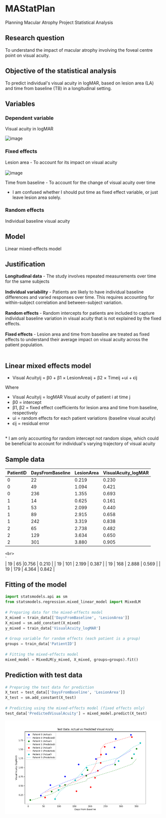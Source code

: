 # MAStatPlan
Planning Macular Atrophy Project Statistical Analysis

## Research question 

To understand the impact of macular atrophy involving the foveal centre point on visual acuity.

## Objective of the statistical analysis

To predict individual's visual acuity in logMAR, based on lesion area (LA) and time from baseline (TB) in a longitudinal setting. 

## Variables 

### Dependent variable 

Visual acuity in logMAR 

![image](https://github.com/hcha3232/MAStatPlan/assets/130141508/f07125a5-1028-47ef-a7aa-bb4c31fc30a9)



### Fixed effects 

Lesion area - To account for its impact on visual acuity <br><br>
![image](https://github.com/hcha3232/MAStatPlan/assets/130141508/1e350ce0-8b48-4287-8ff5-2638817c87e2)
<br>

Time from baseline - To account for the change of visual acuity over time 
  - I am confused whether I should put time as fixed effect variable, or just leave lesion area solely.

### Random effects

Individual baseline visual acuity 

## Model 

Linear mixed-effects model 

## Justification 

**Longitudinal data** - The study involves repeated measurements over time for the same subjects<br><br>
**Individual variability** - Patients are likely to have individual baseline differences and varied responses over time. This requires accounting for within-subject correlation and between-subject variation.<br><br>
**Random effects** - Random intercepts for patients are included to capture individual baseline variation in visual acuity that is not explained by the fixed effects.<br><br>
**Fixed effects** - Lesion area and time from baseline are treated as fixed effects to understand their average impact on visual acuity across the patient population.<br><br>

## Linear mixed effects model 

* Visual Acuityij = β0 + β1 × LesionAreaij + β2 × Timeij +ui + ϵij

Where

* Visual Acuityij = logMAR Visual acuity of patient i at time j
* β0 = intercept
* β1, β2 = fixed effect coefficients for lesion area and time from baseline, respectively 
* ui = random effects for each patient variations (baseline visual acuity)
* ϵij = residual error
<br>
* I am only accounting for random intercept not random slope, which could be beneficial to account for individual's varying trajectory of visual acuity 

## Sample data

| PatientID | DaysFromBaseline | LesionArea | VisualAcuity_logMAR |
| ---       | ---              | ---        | ---                 |
| 0 | 22 | 0.219 | 0.230 |
| 0 | 49 | 1.094 | 0.421 |
| 0 | 236 | 1.355 | 0.693 |
| 1 | 14 | 0.625 | 0.161 |
| 1 | 53 | 2.099 | 0.440 | 
| 1 | 89 | 2.915 | 0.658 |
| 1 | 242 | 3.319 | 0.838 |
| 2 | 65 | 2.738 | 0.482 |
| 2 | 129 | 3.634 | 0.650 |
| 2 | 301 | 3.880 | 0.905 |
`<br>
`<br>
`<br>
| 19 | 65 |0.756 | 0.210 |
| 19 | 101 | 2.199 | 0.387 |
| 19 | 168 | 2.888 | 0.569 |
| 19 | 179 | 4.364 | 0.842 |

## Fitting of the model 

```py
import statsmodels.api as sm
from statsmodels.regression.mixed_linear_model import MixedLM

# Preparing data for the mixed-effects model
X_mixed = train_data[['DaysFromBaseline', 'LesionArea']]
X_mixed = sm.add_constant(X_mixed)
y_mixed = train_data['VisualAcuity_logMAR']

# Group variable for random effects (each patient is a group)
groups = train_data['PatientID']

# Fitting the mixed-effects model
mixed_model = MixedLM(y_mixed, X_mixed, groups=groups).fit()
```

## Prediction with test data 

```py
# Preparing the test data for prediction
X_test = test_data[['DaysFromBaseline', 'LesionArea']]
X_test = sm.add_constant(X_test)

# Predicting using the mixed-effects model (fixed effects only)
test_data['PredictedVisualAcuity'] = mixed_model.predict(X_test)
```

![alt text](https://github.com/hcha3232/MAStatPlan/blob/main/Figure_1.png?raw=true)





























